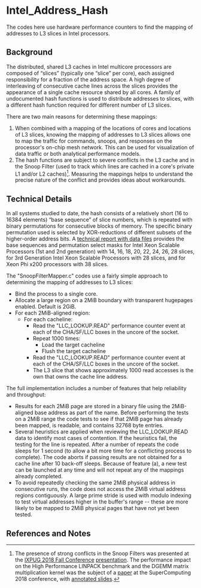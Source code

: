 # Intel_Address_Hash
The codes here use hardware performance counters to find the mapping of addresses to L3 slices in Intel processors.

## Background
The distributed, shared L3 caches in Intel multicore processors are composed of “slices” (typically one “slice” per core), each assigned responsibility for a fraction of the address space. A high degree of interleaving of consecutive cache lines across the slices provides the appearance of a single cache resource shared by all cores. A family of undocumented hash functions is used to distribute addresses to slices, with a different hash function required for different number of L3 slices. 

There are two main reasons for determining these mappings:
1. When combined with a mapping of the locations of cores and locations of L3 slices, knowing the mapping of addresses to L3 slices allows one to map the traffic for commands, snoops, and responses on the processor's on-chip mesh network.  This can be used for visualization of data traffic or both analytical performance models.
2. The hash functions are subject to severe conflicts in the L3 cache and in the Snoop Filter (used to track which lines are cached in a core's private L1 and/or L2 caches)[^1].  Measuring the mappings helps to understand the precise nature of the conflict and provides ideas about workarounds.

## Technical Details

In all systems studied to date, the hash consists of a relatively short (16 to 16384 elements) “base sequence” of slice numbers, which is repeated with binary permutations for consecutive blocks of memory. The specific binary permutation used is selected by XOR-reductions of different subsets of the higher-order address bits. A [technical report with data files](http://dx.doi.org/10.26153/tsw/14539) provides the base sequences and permutation select masks for Intel Xeon Scalable Processors (1st and 2nd generation) with 14, 16, 18, 20, 22, 24, 26, 28 slices, for 3rd Generation Intel Xeon Scalable Processors with 28 slices, and for Xeon Phi x200 processors with 38 slices.

The "SnoopFilterMapper.c" codes use a fairly simple approach to determining the mapping of addresses to L3 slices:
- Bind the process to a single core.
- Allocate a large region on a 2MiB boundary with transparent hugepages enabled.  Default is 2GiB.
- For each 2MiB-aligned region:
  - For each cacheline:
    - Read the "LLC_LOOKUP.READ" performance counter event at each of the CHA/SF/LLC boxes in the uncore of the socket.
    - Repeat 1000 times:
      - Load the target cacheline
      - Flush the target cacheline
    - Read the "LLC_LOOKUP.READ" performance counter event at each of the CHA/SF/LLC boxes in the uncore of the socket.
    - The L3 slice that shows approximately 1000 read accesses is the own that owns the cache line address.

The full implementation includes a number of features that help reliability and throughput:
- Results for each 2MiB page are stored in a binary file using the 2MiB-aligned base address as part of the name.  Before performing the tests on a 2MiB range the code tests to see if that 2MiB page has already been mapped, is readable, and contains 32768 byte entries.
- Several heuristics are applied when reviewing the LLC_LOOKUP.READ data to identify most cases of contention.  If the heuristics fail, the testing for the line is repeated.  After a number of repeats the code sleeps for 1 second (to allow a bit more time for a conflicting process to complete).  The code aborts if passing results are not obtained for a cache line after 10 back-off sleeps. Because of feature (a), a new test can be launched at any time and will not repeat any of the mappings already completed.
- To avoid repeatedly checking the same 2MiB physical address in consecutive runs, the code does not access the 2MiB virtual address regions contiguously.  A large prime stride is used with modulo indexing to test virtual addresses higher in the buffer's range -- these are more likely to be mapped to 2MiB physical pages that have not yet been tested.

## References and Notes

[^1]: The presence of strong conflicts in the Snoop Filters was presented at the [IXPUG 2018 Fall Conference](https://www.ixpug.org/events/ixpug-fallconf-2018) [presentation](https://www.ixpug.org/components/com_solutionlibrary/assets/documents/1538092216-IXPUG_Fall_Conf_2018_paper_20%20-%20John%20McCalpin.pdf).  The performance impact on the High Performance LINPACK benchmark and the DGEMM matrix multiplication kernel was the subject of a [paper](https://ieeexplore.ieee.org/document/8665801) at the SuperComputing 2018 conference, with [annotated slides](https://sites.utexas.edu/jdm4372/2019/01/07/sc18-paper-hpl-and-dgemm-performance-variability-on-intel-xeon-platinum-8160-processors/).
